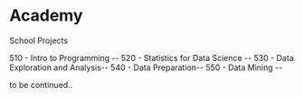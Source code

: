# Academy
School Projects

510 - Intro to Programming --
520 - Statistics for Data Science -- 
530 - Data Exploration and Analysis-- 
540 - Data Preparation-- 
550 - Data Mining -- 

to be continued..
